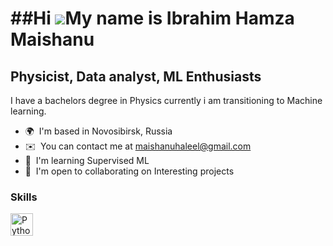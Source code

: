 ##Hi ![](https://user-images.githubusercontent.com/18350557/176309783-0785949b-9127-417c-8b55-ab5a4333674e.gif)My name is Ibrahim Hamza Maishanu
==============================================================================================================================================

Physicist, Data analyst, ML Enthusiasts
---------------------------------------

I have a bachelors degree in Physics currently i am transitioning to Machine learning.

*   🌍  I'm based in Novosibirsk, Russia
*   ✉️  You can contact me at [maishanuhaleel@gmail.com](mailto:maishanuhaleel@gmail.com)
*   🧠  I'm learning Supervised ML
*   🤝  I'm open to collaborating on Interesting projects
  ###  Skills 
<p align="left">
<a href="https://www.python.org/" target="_blank" rel="noreferrer"><img src="https://raw.githubusercontent.com/danielcranney/readme-generator/main/public/icons/skills/python-colored.svg" width="36" height="36" alt="Python" /></a>
                    </p>
                    
                 
